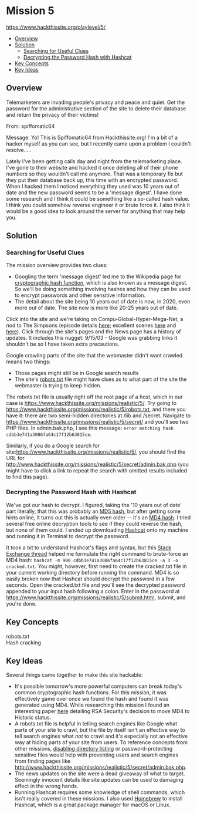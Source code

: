 # Mission 5
https://www.hackthissite.org/playlevel/5/

- [Overview](#overview)
- [Solution](#solution)
  * [Searching for Useful Clues](#searching-for-useful-clues)
  * [Decrypting the Password Hash with Hashcat](#decrypting-the-password-hash-with-hashcat)
- [Key Concepts](#key-concepts)
- [Key Ideas](#key-ideas)

## Overview
Telemarketers are invading people's privacy and peace and quiet. Get the
password for the administrative section of the site to delete their database and
return the privacy of their victims!

From: spiffomatic64

Message: Yo! This is Spiffomatic64 from Hackthissite.org! I'm a bit of a hacker
myself as you can see, but I recently came upon a problem I couldn't
resolve.....

Lately I've been getting calls day and night from the telemarketing place. I've
gone to their website and hacked it once deleting all of their phone numbers so
they wouldn't call me anymore. That was a temporary fix but they put their
database back up, this time with an encrypted password. When I hacked them I
noticed everything they used was 10 years out of date and the new password seems
to be a 'message digest'. I have done some research and I think it could be
something like a so-called hash value. I think you could somehow reverse
engineer it or brute force it. I also think it would be a good idea to look
around the server for anything that may help you.

## Solution
### Searching for Useful Clues
The mission overview provides two clues:
* Googling the term 'message digest' led me to the Wikipedia page for
[cryptographic hash function](https://en.wikipedia.org/wiki/Cryptographic_hash_function), 
which is also known as a message digest. So we'll be doing something involving
hashes and how they can be used to encrypt passwords and other sensitive
information.
* The detail about the site being 10 years out of date is now, in 2020, even
more out of date. The site now is more like 20-25 years out of date.

Click into the site and we're taking on Compu-Global-Hyper-Mega-Net, a nod to
The Simpsons (episode details [here](https://simpsons.fandom.com/wiki/Das_Bus);
excellent scenes [here](https://www.youtube.com/watch?v=9STeegpxSb0) and
[here](https://www.youtube.com/watch?v=nB8LflLMiCQ)). Click through the site's
pages and the News page has a history of updates. It includes this nugget:
9/15/03 - Google was grabbing links it shouldn't be so I have taken extra
precautions.

Google crawling parts of the site that the webmaster didn't want crawled means
two things:
* Those pages might still be in Google search results
* The site's
[robots.txt](https://support.google.com/webmasters/answer/6062608?hl=en) file
might have clues as to what part of the site the webmaster is trying to keep
hidden.

The robots.txt file is usually right off the root page of a host, which in our
case is https://www.hackthissite.org/missions/realistic/5/. Try going to
https://www.hackthissite.org/missions/realistic/5/robots.txt, and there you have
it: there are two semi-hidden directories at /lib and /secret. Navigate to
https://www.hackthissite.org/missions/realistic/5/secret/ and you'll see two PHP
files. In admin.bak.php, I see this message: `error matching hash
cdbb3e741a3086fa64c17f12b63815ce`.

Similarly, if you do a Google search for
site:https://www.hackthissite.org/missions/realistic/5/, you should find the URL
for http://www.hackthissite.org/missions/realistic/5/secret/admin.bak.php (you
might have to click a link to repeat the search with omitted results included to
find this page).

### Decrypting the Password Hash with Hashcat
We've got our hash to decrypt. I figured, taking the '10 years out of date' part
literally, that this was probably an [MD5
hash](https://en.wikipedia.org/wiki/MD5), but after getting some hints online,
it turns out this is actually even older -- it's an [MD4
hash](https://en.wikipedia.org/wiki/MD4). I tried several free online decryption
tools to see if they could reverse the hash, but none of them could. I ended up
downloading [Hashcat](https://hashcat.net/hashcat/) onto my machine and running
it in Terminal to decrypt the password.

It took a bit to understand Hashcat's flags and syntax, but this [Stack Exchange
thread](https://security.stackexchange.com/questions/167767/cracking-md4-hash)
helped me formulate the right command to brute-force an MD4 hash: `hashcat -m
900 cdbb3e741a3086fa64c17f12b63815ce -a 3 -o cracked.txt`. You might, however,
first need to create the cracked.txt file in your current working directory
before running the command. MD4 is so easily broken now that Hashcat should
decrypt the password in a few seconds. Open the cracked.txt file and you'll see
the decrypted password appended to your input hash following a colon. Enter in
the password at https://www.hackthissite.org/missions/realistic/5/submit.html,
submit, and you're done.

## Key Concepts
robots.txt  
Hash cracking

## Key Ideas
Several things came together to make this site hackable:
* It's possible tomorrow's more powerful computers can break today's common
cryptographic hash functions. For this mission, it was effectively game over
once we found the hash and found it was generated using MD4. While researching
this mission I found an interesting paper
[here](https://tools.ietf.org/html/rfc6150) detailing RSA Security's decision to
 move MD4 to Historic status.
* A robots.txt file is helpful in telling search engines like Google what parts
of your site to crawl, but the file by itself isn't an effective way to tell
search engines what *not* to crawl and it's especially not an effective way at
hiding parts of your site from users. To reference concepts from other missions,
[disabling directory listing](https://github.com/jasonally/hack_this_site_missions/blob/master/basic/mission_11.md) or password-protecting sensitive files would help with
preventing users and search engines from finding pages like
http://www.hackthissite.org/missions/realistic/5/secret/admin.bak.php.
* The news updates on the site were a dead giveaway of what to target. Seemingly
innocent details like site updates can be used to damaging effect in the wrong
hands.
* Running Hashcat requires some knowledge of shell commands, which isn't really
covered in these missions. I also used [Homebrew](https://brew.sh/) to install
Hashcat, which is a great package manager for macOS or Linux.
